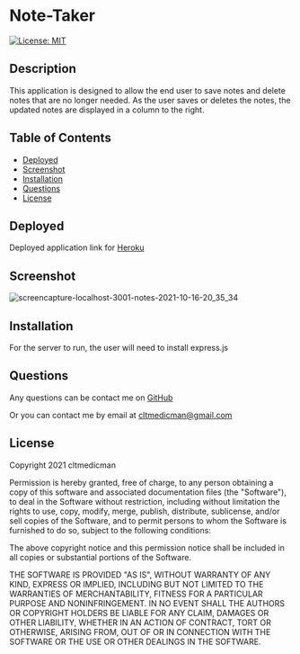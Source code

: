 
  # Note-Taker

  [![License: MIT](https://img.shields.io/badge/License-MIT-yellow.svg)](https://opensource.org/licenses/MIT)

  ## Description

  This application is designed to allow the end user to save notes and delete notes that are no longer needed. As the user saves or deletes the notes, the updated notes are displayed in a column to the right.

  ## Table of Contents
  - [Deployed](#deployed)
  - [Screenshot](#screenshot)
  - [Installation](#installation)
  - [Questions](#questions)
  - [License](#license)

  ## Deployed
  
  Deployed application link for [Heroku](https://note-taker-cltmedicman.herokuapp.com/)

  ## Screenshot
  
  ![screencapture-localhost-3001-notes-2021-10-16-20_35_34](https://user-images.githubusercontent.com/79491454/137605600-12fc57b3-d85a-446f-902e-c6db6cf40a1d.png)

  ## Installation

  For the server to run, the user will need to install express.js

  ## Questions

  Any questions can be contact me on [GitHub](https://github.com/cltmedicman)

  Or you can contact me by email at [cltmedicman@gmail.com](mailto:cltmedicman@gmail.com)

  ## License

  Copyright 2021 cltmedicman

Permission is hereby granted, free of charge, to any person obtaining a copy of this software and associated documentation files (the "Software"), to deal in the Software without restriction, including without limitation the rights to use, copy, modify, merge, publish, distribute, sublicense, and/or sell copies of the Software, and to permit persons to whom the Software is furnished to do so, subject to the following conditions:

The above copyright notice and this permission notice shall be included in all copies or substantial portions of the Software.

THE SOFTWARE IS PROVIDED "AS IS", WITHOUT WARRANTY OF ANY KIND, EXPRESS OR IMPLIED, INCLUDING BUT NOT LIMITED TO THE WARRANTIES OF MERCHANTABILITY, FITNESS FOR A PARTICULAR PURPOSE AND NONINFRINGEMENT. IN NO EVENT SHALL THE AUTHORS OR COPYRIGHT HOLDERS BE LIABLE FOR ANY CLAIM, DAMAGES OR OTHER LIABILITY, WHETHER IN AN ACTION OF CONTRACT, TORT OR OTHERWISE, ARISING FROM, OUT OF OR IN CONNECTION WITH THE SOFTWARE OR THE USE OR OTHER DEALINGS IN THE SOFTWARE.
  
